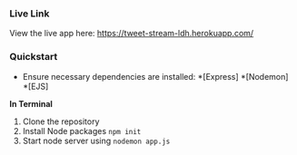 ### Live Link
View the live app here: https://tweet-stream-ldh.herokuapp.com/
### Quickstart
* Ensure necessary dependencies are installed:
  *[Express]
  *[Nodemon]
  *[EJS]

**In Terminal**
1. Clone the repository
2. Install Node packages `npm init`
3. Start node server using `nodemon app.js`
